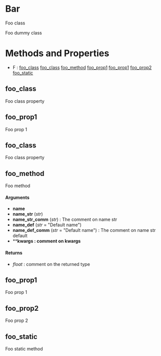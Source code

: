 # Bar



Foo class

Foo dummy class



# Methods and Properties
- F : [foo_class](#foo_class) [foo_class](#foo_class) [foo_method](#foo_method) [foo_prop1](#foo_prop1) [foo_prop1](#foo_prop1) [foo_prop2](#foo_prop2) [foo_static](#foo_static) 

## foo_class

Foo class property





## foo_prop1

Foo prop 1





## foo_class

Foo class property





## foo_method

Foo method



#### Arguments
- **name**
- **name_str** (_str_)
- **name_str_comm** (_str_) : The comment on name str
- **name_def** (_str_ = "Default name")
- **name_def_comm** (_str_ = "Default name") : The comment on name str default
- ****kwargs : comment on kwargs**

#### Returns
- _float_ : comment on the returned type



## foo_prop1

Foo prop 1





## foo_prop2

Foo prop 2





## foo_static

Foo static method





